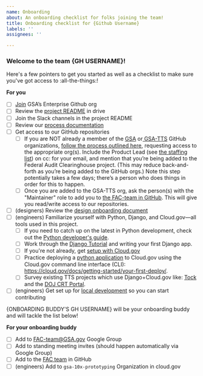 ```yaml
---
name: Onboarding
about: An onboarding checklist for folks joining the team!
title: Onboarding checklist for {Github Username}
labels: ''
assignees: ''

---
```


### Welcome to the team {GH USERNAME}!

Here's a few pointers to get you started as well as a checklist to make sure you've got access to :all-the-things:!

**For you**
- [ ] [Join](https://github.com/GSA/GitHub-Administration#joining-the-gsa-enterprise-organization) GSA’s Enterprise Github org
- [ ] Review the [project README](https://docs.google.com/document/d/1g8nYqYS_ifFlZB-DBgfeSoJRMB__EqWsmLnacyk-bDI/) in drive
- [ ] Join the Slack channels in the project README
- [ ] Review our [process documentation](https://github.com/GSA-TTS/FAC#fac-documentation)
- [ ] Get access to our GitHub repositories
  - [ ] If you are NOT already a member of the [GSA](https://github.com/orgs/GSA/people) or[ GSA-TTS](https://github.com/orgs/GSA-TTS/people) GitHub organizations, [follow the process outlined here](https://github.com/GSA/GitHub-Administration#joining-the-gsa-enterprise-organization), requesting access to the appropriate org(s). Include the Product Lead (see [the staffing list](https://docs.google.com/document/d/1g8nYqYS_ifFlZB-DBgfeSoJRMB__EqWsmLnacyk-bDI/edit#heading=h.us8xylqg455c)) on cc: for your email, and mention that you’re being added to the Federal Audit Clearinghouse project. (This may reduce back-and-forth as you’re being added to the GitHub orgs.) Note this step potentially takes a few days; there’s a person who does things in order for this to happen.
  - [ ] Once you are added to the GSA-TTS org, ask the person(s) with the "Maintainer" role to add you to [the FAC-team in GitHub](https://github.com/orgs/GSA-TTS/teams/fac-team/members). This will give you read/write access to our repositories.
- [ ] (designers) Review the [design onboarding document](https://docs.google.com/document/d/1EILl0nZr59T4PFJJMtFbmnQDJPksgzIFPuoFDN0bk0g/edit#heading=h.bhu3dgydlbvr)
- [ ] (engineers) Familiarize yourself with Python, Django, and Cloud.gov—all tools used in this project.
  - [ ] If you need to catch up on the latest in Python development, check out the [Python developer's guide](https://devguide.python.org/).
  - [ ] Work through the [Django Tutorial](https://docs.djangoproject.com/en/4.0/intro/tutorial01/) and writing your first Django app.
  - [ ] If you're not already, get [setup with Cloud.gov](https://cloud.gov/docs/getting-started/setup/)
  - [ ] Practice deploying a [python application](https://github.com/cloud-gov/cf-hello-worlds/tree/main/python-flask) to Cloud.gov using the Cloud.gov command line interface (CLI): https://cloud.gov/docs/getting-started/your-first-deploy/.
  - [ ] Survey existing TTS projects which use Django+Cloud.gov like: [Tock](https://github.com/18F/tock) and the [DOJ CRT Portal](https://github.com/usdoj-crt/crt-portal).
- [ ] (engineers) Get set up for [local development](https://github.com/GSA-TTS/FAC/blob/main/docs/development.md#local-development) so you can start contributing

{ONBOARDING BUDDY'S GH USERNAME} will be your onboarding buddy and will tackle the list below!

**For your onboarding buddy**
- [ ] Add to [FAC-team@GSA.gov](https://groups.google.com/a/gsa.gov/g/fac-team) Google Group
- [ ] Add to standing meeting invites (should happen automatically via Google Group)
- [ ] Add to the [FAC team](https://github.com/orgs/GSA-TTS/teams/fac-team/members) in GitHub
- [ ] (engineers) Add to `gsa-10x-prototyping` Organization in cloud.gov
